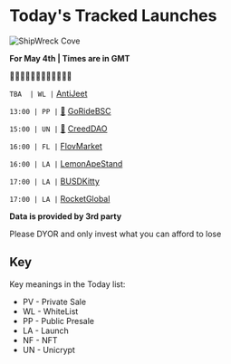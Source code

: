 
# Today's Tracked Launches

![ShipWreck Cove](https://files.catbox.moe/24q2m5.jpg) 

**For May 4th | Times are in GMT**

🏴‍☠️🏴‍☠️🏴‍☠️🏴‍☠️🏴‍☠️🏴‍☠️


 `TBA  | WL |`  [AntiJeet](https://t.me/antijeetbsc)

`13:00 | PP |` [📲](https://www.pinksale.finance/#/launchpad/0x00483b76576Cd52ad8Fd7f965fE3753D77167b9a?chain=BSC) [GoRideBSC](https://t.me/GoRideBSC)

`15:00 | UN |` [📲](https://app.unicrypt.network/amm/pancake-v2/ilo/0x220b28d308AE234b069EDC0F7d49e4eC387bEfcB) [CreedDAO](https://t.me/creeddaobsc)

`16:00 | FL |`  [FlovMarket](https://t.me/flov_market)

`16:00 | LA |`  [LemonApeStand](https://t.me/LemonApeStand)

`17:00 | LA |`  [BUSDKitty](https://t.me/Busdkittyportal)

`17:00 | LA |`  [RocketGlobal](https://t.me/myrocketglobal)


**Data is provided by 3rd party**

Please DYOR and only invest what you can afford to lose

## Key
Key meanings in the Today list:

- PV - Private Sale
- WL - WhiteList
- PP - Public Presale
- LA - Launch
- NF - NFT
- UN - Unicrypt